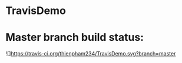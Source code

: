 # TravisDemo
# Master branch build status: 
![]https://travis-ci.org/thienpham234/TravisDemo.svg?branch=master
